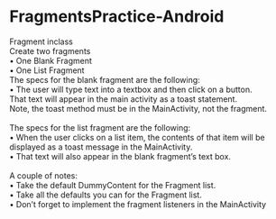 # FragmentsPractice-Android
Fragment inclass <br>
Create two fragments <br>
•	One Blank Fragment <br>
•	One List Fragment <br>
The specs for the blank fragment are the following: <br>
•	The user will type text into a textbox and then click on a button.   <br>
That text will appear in the main activity as a toast statement.  <br> 
Note, the toast method must be in the MainActivity, not the fragment. <br>
 <br>
The specs for the list fragment are the following: <br>
•	When the user clicks on a list item, the contents of that item will be displayed as a toast message in the MainActivity. <br>
•	That text will also appear in the blank fragment’s text box. <br>
 <br>
A couple of notes: <br>
•	Take the default DummyContent for the Fragment list. <br>
•	Take all the defaults you can for the Fragment list. <br>
•	Don’t forget to implement the fragment listeners in the MainActivity <br>
 
